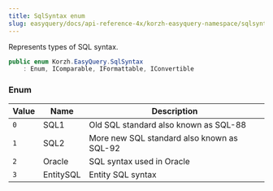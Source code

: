 ```yaml
---
title: SqlSyntax enum
slug: easyquery/docs/api-reference-4x/korzh-easyquery-namespace/sqlsyntax-enum
---
```



Represents types of SQL syntax.
```csharp
public enum Korzh.EasyQuery.SqlSyntax
    : Enum, IComparable, IFormattable, IConvertible

```

### Enum

| Value | Name | Description | 
| --- | --- | --- | 
| `0` | SQL1 | Old SQL standard also known as SQL-88 | 
| `1` | SQL2 | More new SQL standard also known as SQL-92 | 
| `2` | Oracle | SQL syntax used in Oracle | 
| `3` | EntitySQL | Entity SQL syntax |